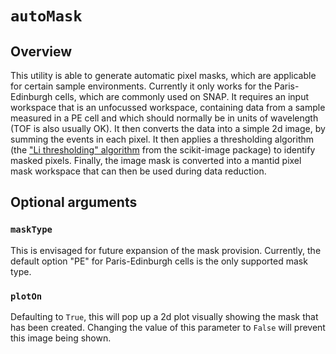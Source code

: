 # `autoMask`

## Overview

This utility is able to generate automatic pixel masks, which are applicable for certain sample environments. Currently it only works for the Paris-Edinburgh cells, which are commonly used on SNAP. It requires an input workspace that is an unfocussed workspace, containing data from a sample measured in a PE cell and which should normally be in units of wavelength (TOF is also usually OK). It then converts the data into a simple 2d image, by summing the events in each pixel. It then applies a thresholding algorithm (the ["Li thresholding" algorithm](https://scikit-image.org/docs/0.25.x/auto_examples/developers/plot_threshold_li.html) from the scikit-image package) to identify masked pixels. Finally, the image mask is converted into a mantid pixel mask workspace that can then be used during data reduction.

## Optional arguments

### `maskType`

This is envisaged for future expansion of the mask provision. Currently, the default option "PE" for Paris-Edinburgh cells is the only supported mask type.

### `plotOn`

Defaulting to `True`, this will pop up a 2d plot visually showing the mask that has been created. Changing the value of this parameter to `False` will prevent this image being shown.